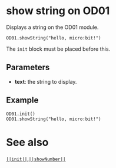 # show string on OD01

Displays a string on the OD01 module.

```sig
OD01.showString("hello, micro:bit!")
```

The ``init`` block must be placed before this.

## Parameters

* **text**: the string to display.

## Example

```blocks
OD01.init()
OD01.showString("hello, micro:bit!")
```

# See also
[``||init||``](/reference/oled/init),[``||showNumber||``](/reference/oled/shownumber)
